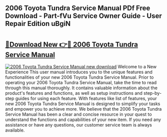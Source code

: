 ## 2006 Toyota Tundra Service Manual PDf Free Download - Part-fVu Service Owner Guide - User Repair Edition uBgiN

# <h2><a href="http://bc31231.oget.top/?id=2006+Toyota+Tundra+Service+Manual">🔗Download New 👉🔴 2006 Toyota Tundra Service Manual</a></h2>

[![2006 Toyota Tundra Service Manual new download](https://i.imgur.com/5g1atiW.png)](http://bc31231.oget.top/?id=2006+Toyota+Tundra+Service+Manual)
Welcome to a New Experience This user manual introduces you to the unique features and functionalities of your new 2006 Toyota Tundra Service Manual. Prior to operating your 2006 Toyota Tundra Service Manual, take the time to read through this manual thoroughly. It contains valuable information about the product's features and functions, as well as setup instructions and step-by-step guides for using each feature. With features like list of features, your new 2006 Toyota Tundra Service Manual is designed to simplify your tasks and empower you to achieve more. We believe that the 2006 Toyota Tundra Service Manual has been a clear and concise resource in your quest to understand the functions and capabilities of your new item. If you need any assistance or have any questions, our customer service team is always available.
